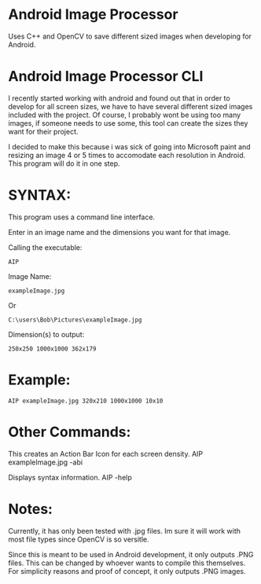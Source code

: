Android Image Processor
=====================

Uses C++ and OpenCV to save different sized images when developing for Android.

Android Image Processor CLI
==========================
  I recently started working with android and found out that in order
  to develop for all screen sizes, we have to have several different sized
  images included with the project. Of course, I probably wont be using too many
  images, if someone needs to use some, this tool can create the sizes they want for their project.
  
  I decided to make this because i was sick of going into Microsoft paint and resizing an image 4 or 5 times to accomodate each resolution in Android. This program will do it in one step.


SYNTAX:
======
This program uses a command line interface.

Enter in an image name and the dimensions you want for that image. 

Calling the executable:

    AIP

Image Name:

    exampleImage.jpg
  Or

    C:\users\Bob\Pictures\exampleImage.jpg
    
Dimension(s) to output:

    250x250 1000x1000 362x179
    


Example:
=======
    AIP exampleImage.jpg 320x210 1000x1000 10x10 
    
Other Commands:
===============
This creates an Action Bar Icon for each screen density.
	AIP exampleImage.jpg -abi
	
Displays syntax information.
	AIP -help
		
  
Notes:
======  
  Currently, it has only been tested with .jpg files. Im sure it will work with most file types since OpenCV is so versitle. 
  
  Since this is meant to be used in Android development, it only outputs .PNG files. This can be changed by whoever wants to compile this themselves. For simplicity reasons and proof of concept, it only outputs .PNG images.
